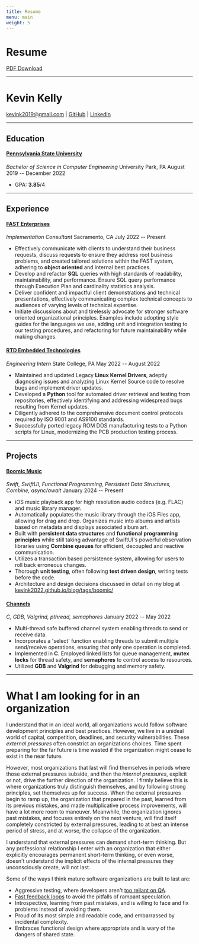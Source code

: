 ```yaml
---
title: Resume
menu: main
weight: 5
---
```

# Resume
[PDF Download](/docs/resume.pdf)

---
# Kevin Kelly
[kevink2019@gmail.com](mailto:kevink2019@gmail.com) | [GitHub](https://github.com/kevink2022) | [LinkedIn](https://www.linkedin.com/in/kevink2019/)

---
## Education
#### [Pennsylvania State University](https://bulletins.psu.edu/undergraduate/colleges/engineering/computer-engineering-bs/)
*Bachelor of Science in Computer Engineering*
University Park, PA
August 2019 -- December 2022
- GPA: **3.85**/4

---
## Experience
#### [FAST Enterprises](https://www.fastenterprises.com/)
*Implementation Consultant*
Sacramento, CA
July 2022 -- Present
- Effectively communicate with clients to understand their business requests, discuss requests to ensure they address root business problems, and created tailored solutions within the FAST system, adhering to **object oriented** and internal best practices.
- Develop and refactor **SQL** queries with high standards of readability, maintainability, and performance. Ensure SQL query performance through Execution Plan and cardinality statistics analysis.
- Deliver confident and impactful client demonstrations and technical presentations, effectively communicating complex technical concepts to audiences of varying levels of technical expertise.
- Initiate discussions about and tirelessly advocate for stronger software oriented organizational principles. Examples include adopting style guides for the languages we use, adding unit and integration testing to our testing procedures, and refactoring for future maintainability while making changes.
#### [RTD Embedded Technologies](https://www.rtd.com/)
*Engineering Intern*
State College, PA
May 2022 -- August 2022
- Maintained and updated Legacy **Linux Kernel Drivers**, adeptly diagnosing issues and analyzing Linux Kernel Source code to resolve bugs and implement driver updates.
- Developed a **Python** tool for automated driver retrieval and testing from repositories, effectively identifying and addressing widespread bugs resulting from Kernel updates.
- Diligently adhered to the comprehensive document control protocols required by ISO 9001 and AS9100 standards.
- Successfully ported legacy ROM DOS manufacturing tests to a Python scripts for Linux, modernizing the PCB production testing process. 

---
## Projects
#### [Boomic Music](https://github.com/kevink2022/Boomic)
*Swift, SwiftUI, Functional Programming, Persistent Data Structures, Combine, async/await*
January 2024 -- Present
- iOS music playback app for high resolution audio codecs (e.g. FLAC) and music library manager.
- Automatically populates the music library through the iOS Files app, allowing for drag and drop. Organizes music into albums and artists based on metadata and displays associated album art.
- Built with **persistent data structures** and **functional programming principles** while still taking advantage of SwiftUI's powerful observation libraries using **Combine queues** for efficient, decoupled and reactive communication.
- Utilizes a transaction based persistence system, allowing for users to roll back erroneous changes.
- Thorough **unit testing**, often following **test driven design**, writing tests before the code.
- Architecture and design decisions discussed in detail on my blog at [kevink2022.github.io/blog/tags/boomic/](/tags/boomic/)
#### [Channels](https://github.com/kevink2022/channels)
*C, GDB, Valgrind, pthread, semaphores*
January 2022 -- May 2022
- Multi-thread safe buffered channel system enabling threads to send or receive data. 
- Incorporates a 'select' function enabling threads to submit multiple send/receive operations, ensuring that only one operation is completed.
- Implemented in **C**. Employed linked lists for queue management, **mutex locks** for thread safety, and **semaphores** to control access to resources. 
- Utilized **GDB** and **Valgrind** for debugging and memory safety.

---
# What I am looking for in an organization
I understand that in an ideal world, all organizations would follow software development principles and best practices. However, we live in a unideal world of capital, competition, deadlines, and security vulnerabilities. These *external pressures* often constrict an organizations choices. Time spent preparing for the far future is time wasted if the organization might cease to exist in the near future.

However, most organizations that last will find themselves in periods where those external pressures subside, and then the *internal pressures*, explicit or not, drive the further direction of the organization. I firmly believe this is where organizations truly distinguish themselves, and by following strong principles, set themselves up for success. When the external pressures begin to ramp up, the organization that prepared in the past, learned from its previous mistakes, and made multiplicative process improvements, will have a lot more room to maneuver. Meanwhile, the organization ignores past mistakes, and focuses entirely on the next venture, will find itself completely constricted by external pressures, leading to at best an intense period of stress, and at worse, the collapse of the organization.

I understand that external pressures can demand short-term thinking. But any professional relationship I enter with an organization that either explicitly encourages permanent short-term thinking, or even worse, doesn't understand the implicit effects of the internal pressures they unconsciously create, will not last.

Some of the ways I think mature software organizations are built to last are:
- Aggressive testing, where developers aren't [too reliant on QA](/learning/better_testing_worse_quality).
- [Fast feedback loops](https://youtu.be/r2BFTXBundQ?t=503&si=QBm-rZdg97pn_Y2o) to avoid the pitfalls of rampant speculation.
- Introspective, learning from past mistakes, and is willing to face and fix problems instead of avoiding them.
- Proud of its most simple and readable code, and embarrassed by incidental complexity.
- Embraces functional design where appropriate and is wary of the dangers of shared state.